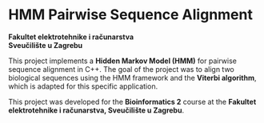 # HMM Pairwise Sequence Alignment

**Fakultet elektrotehnike i računarstva**  
**Sveučilište u Zagrebu**  

This project implements a **Hidden Markov Model (HMM)** for pairwise sequence alignment in C++. The goal of the project was to align two biological sequences using the HMM framework and the **Viterbi algorithm**, which is adapted for this specific application.

This project was developed for the **Bioinformatics 2** course at the **Fakultet elektrotehnike i računarstva, Sveučilište u Zagrebu**.
